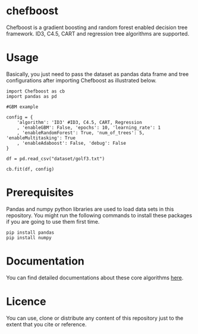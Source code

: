 # chefboost

Chefboost is a gradient boosting and random forest enabled decision tree framework. ID3, C4.5, CART and regression tree algorithms are supported.

# Usage

Basically, you just need to pass the dataset as pandas data frame and tree configurations after importing Chefboost as illustrated below.

```
import Chefboost as cb
import pandas as pd

#GBM example

config = {
	'algorithm': 'ID3' #ID3, C4.5, CART, Regression
	, 'enableGBM': False, 'epochs': 10, 'learning_rate': 1
	, 'enableRandomForest': True, 'num_of_trees': 5, 'enableMultitasking': True
	, 'enableAdaboost': False, 'debug': False
}

df = pd.read_csv("dataset/golf3.txt")

cb.fit(df, config)
```

# Prerequisites

Pandas and numpy python libraries are used to load data sets in this repository. You might run the following commands to install these packages if you are going to use them first time.

```
pip install pandas
pip install numpy
```

# Documentation

You can find detailed documentations about these core algorithms [here](https://sefiks.com/tag/decision-tree/).

# Licence

You can use, clone or distribute any content of this repository just to the extent that you cite or reference.
